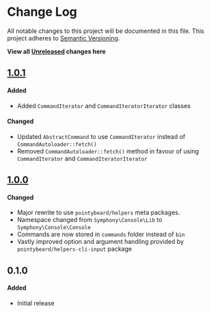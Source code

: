 # Change Log
All notable changes to this project will be documented in this file.
This project adheres to [Semantic Versioning](http://semver.org/).

**View all [Unreleased][] changes here**

## [1.0.1][]
#### Added
-   Added `CommandIterator` and `CommandIteratorIterator` classes

#### Changed
-   Updated `AbstractCommand` to use `CommandIterator` instead of `CommandAutoloader::fetch()`
-   Removed `CommandAutoloader::fetch()` method in favour of using `CommandIterator` and `CommandIteratorIterator`

## [1.0.0][]
#### Changed
-   Major rewrite to use `pointybeard/helpers` meta packages.
-   Namespace changed from `Symphony\Console\Lib` to `Symphony\Console\Console`
-   Commands are now stored in `commands` folder instead of `bin`
-   Vastly improved option and argument handling provided by `pointybeard/helpers-cli-input` package

## 0.1.0
#### Added
-   Initial release

[Unreleased]: https://github.com/pointybeard/console/compare/1.0.0...integration
[1.0.1]: https://github.com/pointybeard/console/compare/1.0.0...1.0.1
[1.0.0]: https://github.com/pointybeard/console/compare/0.1.0...1.0.0
